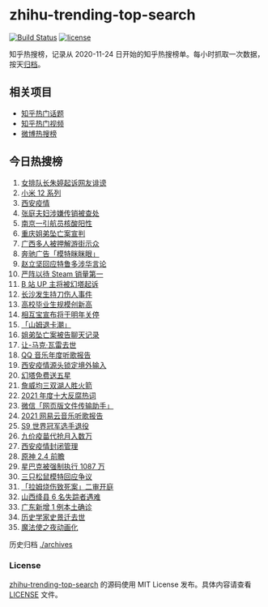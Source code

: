 # zhihu-trending-top-search

[![Build Status](https://github.com/justjavac/zhihu-trending-top-search/workflows/ci/badge.svg?branch=main)](https://github.com/justjavac/zhihu-trending-top-search/actions)
[![license](https://img.shields.io/github/license/justjavac/zhihu-trending-top-search)](https://github.com/justjavac/zhihu-trending-top-search/blob/main/LICENSE)

知乎热搜榜，记录从 2020-11-24 日开始的知乎热搜榜单。每小时抓取一次数据，按天[归档](./archives)。

## 相关项目

- [知乎热门话题](https://github.com/justjavac/zhihu-trending-hot-questions)
- [知乎热门视频](https://github.com/justjavac/zhihu-trending-hot-video)
- [微博热搜榜](https://github.com/justjavac/weibo-trending-hot-search)

## 今日热搜榜

<!-- BEGIN -->
<!-- 最后更新时间 Wed Dec 29 2021 22:13:01 GMT+0800 (China Standard Time) -->

1. [女排队长朱婷起诉网友诽谤](https://www.zhihu.com/search?q=朱婷)
1. [小米 12 系列](https://www.zhihu.com/search?q=小米12)
1. [西安疫情](https://www.zhihu.com/search?q=西安疫情)
1. [张庭夫妇涉嫌传销被查处](https://www.zhihu.com/search?q=张庭)
1. [南京一引航员核酸阳性](https://www.zhihu.com/search?q=南京疫情)
1. [重庆姐弟坠亡案宣判](https://www.zhihu.com/search?q=重庆姐弟坠亡案)
1. [广西多人被押解游街示众](https://www.zhihu.com/search?q=广西游街示众)
1. [奔驰广告「模特眯眯眼」](https://www.zhihu.com/search?q=奔驰广告模特)
1. [赵立坚回应特鲁多涉华言论](https://www.zhihu.com/search?q=特鲁多涉华言论)
1. [严阵以待 Steam 销量第一](https://www.zhihu.com/search?q=严阵以待)
1. [B 站 UP 主将被幻塔起诉](https://www.zhihu.com/search?q=幻塔)
1. [长沙发生持刀伤人事件](https://www.zhihu.com/search?q=长沙持刀伤人)
1. [高校毕业生规模创新高](https://www.zhihu.com/search?q=高校毕业生规模)
1. [相互宝宣布将于明年关停](https://www.zhihu.com/search?q=相互宝)
1. [「山姆退卡潮」](https://www.zhihu.com/search?q=山姆退卡)
1. [姐弟坠亡案被告聊天记录](https://www.zhihu.com/search?q=姐弟坠亡案)
1. [让-马克·瓦雷去世](https://www.zhihu.com/search?q=让马克去世)
1. [QQ 音乐年度听歌报告](https://www.zhihu.com/search?q=QQ音乐听歌报告)
1. [西安疫情源头锁定境外输入](https://www.zhihu.com/search?q=西安疫情)
1. [幻塔免费送五星](https://www.zhihu.com/search?q=幻塔)
1. [詹威均三双湖人胜火箭](https://www.zhihu.com/search?q=湖人)
1. [2021 年度十大反腐热词](https://www.zhihu.com/search?q=年度反腐热词)
1. [微信「网页版文件传输助手」](https://www.zhihu.com/search?q=微信网页版文件传输)
1. [2021 网易云音乐听歌报告](https://www.zhihu.com/search?q=网易云音乐)
1. [S9 世界冠军选手退役](https://www.zhihu.com/search?q=GimGoon)
1. [九价疫苗代抢月入数万](https://www.zhihu.com/search?q=九价代抢)
1. [西安疫情封闭管理](https://www.zhihu.com/search?q=西安疫情)
1. [原神 2.4 前瞻](https://www.zhihu.com/search?q=原神)
1. [星巴克被强制执行 1087 万](https://www.zhihu.com/search?q=星巴克)
1. [三只松鼠模特回应争议](https://www.zhihu.com/search?q=三只松鼠模特)
1. [「拉姆烧伤致死案」二审开庭](https://www.zhihu.com/search?q=女主播拉姆)
1. [山西绛县 6 名失踪者遇难](https://www.zhihu.com/search?q=山西绛县6人失踪)
1. [广东新增 1 例本土确诊](https://www.zhihu.com/search?q=广东疫情)
1. [历史学家史景迁去世](https://www.zhihu.com/search?q=史景迁去世)
1. [魔法使之夜动画化](https://www.zhihu.com/search?q=魔法使之夜)

<!-- END -->

历史归档 [./archives](./archives)

### License

[zhihu-trending-top-search](https://github.com/justjavac/zhihu-trending-top-search)
的源码使用 MIT License 发布。具体内容请查看 [LICENSE](./LICENSE) 文件。
